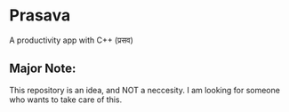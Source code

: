 # Prasava
A productivity app with C++ (प्रसव)

## Major Note:
This repository is an idea, and NOT a neccesity. I am looking for someone who wants to take care of this.
